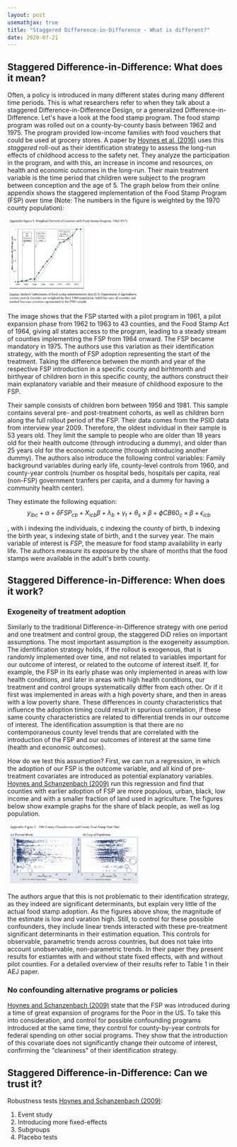 ```yaml
---
layout: post
usemathjax: true 
title: "Staggered Difference-in-Difference - What is different?"
date: 2020-07-21
---
```


## Staggered Difference-in-Difference: What does it mean?

Often, a policy is introduced in many different states during many different time periods. This is what researchers refer to when they talk about a staggered Difference-in-Difference Design, or a generalized Difference-in-Difference. Let's have a look at the food stamp program. The food stamp program was rolled out on a county-by-county basis between 1962 and 1975. The program provided low-income families with food vouchers that could be used at grocery stores. A paper by [Hoynes et al. (2016)](https://www.aeaweb.org/articles?id=10.1257/aer.20130375) uses this _staggered_ roll-out as their identification strategy to assess the long-run effects of childhood access to the safety net. They analyze the participation in the program, and with this, an increase in income and resources, on health and economic outcomes in the long-run. Their main treatment variable is the time period that children were subject to the program between conception and the age of 5. The graph below from their online appendix shows the staggered implementation of the Food Stamp Program (FSP) over time (Note: The numbers in the figure is weighted by the 1970 county population): 

<img src="/images/Rollout_FSP.PNG" alt="Rollout of FSP" style="max-width:60%;"/>

The image shows that the FSP started with a pilot program in 1961, a pilot expansion phase from 1962 to 1963 to 43 counties, and the Food Stamp Act of 1964, giving all states access to the program, leading to a steady stream of counties implementing the FSP from 1964 onward. The FSP became mandatory in 1975. The authors use this variation as their identification strategy, with the month of FSP adoption representing the start of the treatment. Taking the difference between the month and year of the respective FSP introduction in a specific county and birhtmonth and birthyear of children born in this specific county, the authors construct their main explanatory variable and their measure of childhood exposure to the FSP. 

Their sample consists of children born between 1956 and 1981. This sample contains several pre- and post-treatment cohorts, as well as children born along the full rollout period of the FSP. Their data comes from the PSID data from interview year 2009. Therefore, the oldest individual in their sample is 53 years old. They limit the sample to people who are older than 18 years old for their health outcome (through introducing a dummy), and older than 25 years old for the economic outcome (through introducing another dummy). The authors also introduce the following control variables: Family background variables during early life, county-level controls from 1960, and county-year controls (number os hospital beds, hospitals per capita, real (non-FSP) government tranfers per capita, and a dummy for having a community health center). 

They estimate the following equation: $$y_{ibc} + \alpha + \delta FSP_{cb} + X_{icb}\beta + \lambda_b + \gamma_t + \theta_s \times \beta + \phi CB60_c \times \beta + \epsilon_{icb}$$

, with i indexing the individuals, c indexing the county of birth, b indexing the birth year, s indexing state of birth, and t the survey year. The main variable of interest is _FSP_, the measure for food stamp availability in early life. The authors measure its exposure by the share of months that the food stamps were available in the adult's birth county.  

## Staggered Difference-in-Difference: When does it work? 

### Exogeneity of treatment adoption 

Similarly to the traditional Difference-in-Difference strategy with one period and one treatment and control group, the staggered DiD relies on important assumptions. The most important assumption is the exogeneity assumption. The identification strategy holds, if the rollout is exogenous, that is randomly implemented over time, and not related to variables important for our outcome of interest, or related to the outcome of interest itself. If, for example, the FSP in its early phase was only implemented in areas with low health conditions, and later in areas with high health conditions, our treatment and control groups systematically differ from each other. Or if it first was implemented in areas with a high poverty share, and then in areas with a low poverty share. These differences in county characteristics that influence the adoption timing could result in spurious correlation, if these same county characteristics are related to differential trends in our outcome of interest. The identification assumption is that there are no contemporaneous county level trends that are correlated with the introduction of the FSP and our outcomes of interest at the same time (health and economic outcomes). 

How do we test this assumption? First, we can run a regression, in which the adoption of our FSP is the outcome variable, and all kind of pre-treatment covariates are introduced as potential explanatory variables. [Hoynes and Schanzenbach (2009)](https://www.aeaweb.org/articles?id=10.1257/app.1.4.109) run this regression and find that counties with earlier adoption of FSP are more populous, urban, black, low income and with a smaller fraction of land used in agriculture. The figures below show example graphs for the share of black people, as well as log population. 

<img src="/images/Exogeneity_Assumption_FSP.PNG" alt="Determinants of FSP adoption" style="max-width:60%;"/>

The authors argue that this is not problematic to their identification strategy, as they indeed are significant determinants, but explain very little of the actual food stamp adoption. As the figures above show, the magnitude of the estimate is low and varation high. Still, to control for these possible confounders, they include linear trends interacted with these pre-treatment significant determinants in their estimation equation. This controls for observable, parametric trends across countries, but does not take into account unobservable, non-parametric trends. In their paper they present results for estiamtes with and without state fixed effects, with and without pilot counties. For a detailed overview of their results refer to Table 1 in their AEJ paper. 

### No confounding alternative programs or policies 

[Hoynes and Schanzenbach (2009)](https://www.aeaweb.org/articles?id=10.1257/app.1.4.109) state that the FSP was introduced during a time of great expansion of programs for the Poor in the US. To take this into consideration, and control for possible confounding programs introduced at the same time, they control for county-by-year controls for federal spending on other social programs. They show that the introduction of this covariate does not significantly change their outcome of interest, confirming the "cleaniness" of their identification strategy. 



## Staggered Difference-in-Difference: Can we trust it? 

Robustness tests [Hoynes and Schanzenbach (2009)](https://www.aeaweb.org/articles?id=10.1257/app.1.4.109): 
1. Event study
2. Introducing more fixed-effects
3. Subgroups
4. Placebo tests 





